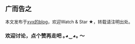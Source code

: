<!--
    请将写好的markdown文章完整替换此段，注意Title格式是否符合“日期 - 文章标题”的要求哦～
-->

## 广而告之

本文发布于[xyx的blog](https://github.com/Xpig4432xyx/blog)，欢迎Watch & Star ★，转载请注明出处。
### 欢迎讨论，点个赞再走吧  ｡◕‿◕｡ ～
